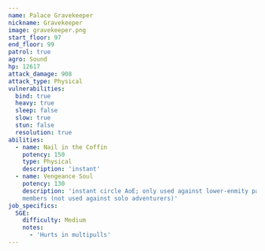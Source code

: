 ```yaml
---
name: Palace Gravekeeper
nickname: Gravekeeper
image: gravekeeper.png
start_floor: 97
end_floor: 99
patrol: true
agro: Sound
hp: 12617
attack_damage: 908
attack_type: Physical
vulnerabilities:
  bind: true
  heavy: true
  sleep: false
  slow: true
  stun: false
  resolution: true
abilities:
  - name: Nail in the Coffin
    potency: 150
    type: Physical
    description: 'instant'
  - name: Vengeance Soul
    potency: 130
    description: 'instant circle AoE; only used against lower-enmity party
    members (not used against solo adventurers)'
job_specifics:
  SGE:
    difficulty: Medium
    notes:
      - 'Hurts in multipulls'
---
```

